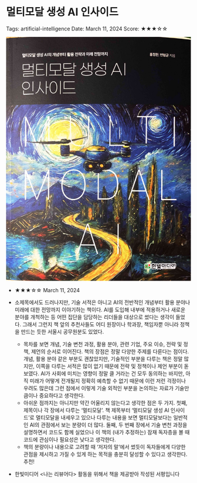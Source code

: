 # 멀티모달 생성 AI 인사이드

Tags: artificial-intelligence
Date: March 11, 2024
Score: ★★★☆☆

![multimodal_ai.jpg](multimodal_gen_ai_inside/multimodal_ai.jpg)

- ★★★☆☆ March 11, 2024
- 소제목에서도 드러나지만, 기술 서적은 아니고 AI의 전반적인 개념부터 활용 분야나 미래에 대한 전망까지 이야기하는 책이다. AI를 도입해 내부에 적용하거나 새로운 분야를 개척하는 등 어떤 집단을 담당하는 리더들을 대상으로 썼다는 생각이 들었다. 그래서 그런지 책 앞의 추천사들도 어디 원장이나 학과장, 책임자뿐 아니라 정책을 만드는 듯한 서울시 공무원분도 있었다.
    - 목차를 보면 개념, 기술 변천 과정, 활용 분야, 관련 기업, 주요 이슈, 전략 및 정책, 제언의 순서로 이어진다. 책의 장점은 정말 다양한 주제를 다룬다는 점이다. 개념, 활용 분야 같은 부분도 괜찮았지만, 기술적인 부분을 다루는 책은 정말 많지만, 이쪽을 다루는 서적은 많이 없기 때문에 전략 및 정책이나 제언 부분이 돋보였다. AI가 사회에 미치는 영향이 정말 클 거라는 건 모두 동의하는 바지만, 아직 미래가 어떻게 전개될지 정확히 예측할 수 없기 때문에 이런 저런 걱정이나 우려도 많은데 그런 점에서 이렇게 기술 외적인 부분을 논의하는 자료가 기술만큼이나 중요하다고 생각한다.
    - 아쉬운 점까지는 아니지만 약간 어울리지 않는다고 생각한 점은 두 가지. 첫째, 제목이나 각 장에서 다루는 ‘멀티모달’. 책 제목부터 ‘멀티모달 생성 AI 인사이드’로 멀티모달을 내세우고 있으나 다루는 내용을 보면 멀티모달보다는 일반적인 AI의 관점에서 보는 분량이 더 많다. 둘째, 두 번째 장에서 기술 변천 과정을 설명하면서 코드도 함께 실었으나 이 책의 (내가 추정하는) 잠재 독자층을 볼 때 코드에 관심이나 필요성은 낮다고 생각한다.
    - 책의 분량이나 내용으로 고려할 때 ‘저자의 말’에서 썼듯이 독자들에게 다양한 관점을 제시하고 가질 수 있게 하는 목적을 충분히 달성할 수 있다고 생각한다. 추천!
    
- 한빛미디어 <나는 리뷰어다> 활동을 위해서 책을 제공받아 작성된 서평입니다

